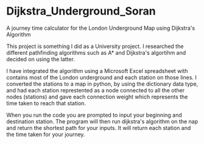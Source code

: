 # Dijkstra_Underground_Soran

A journey time calculator for the London Underground Map using Dijkstra's Algorithm

This project is something I did as a University project. I researched the different pathfinding algorithms such as A* and Dijkstra's algortihm
and decided on using the latter.

I have integrated the algorithm using a Microsoft Excel spreadsheet with contains most of the London underground and each station on those lines.
I converted the stations to a map in python, by using the dictionary data type, and had each station represtented as a node connected to all the other 
nodes (stations) and gave each connection weight which represents the time taken to reach that station.

When you run the code you are prompted to input your beginning and destination station.
The program will then run dijkstra's algorithm on the nap and return the shortest path for your inputs.
It will return each station and the time taken for your journey.
